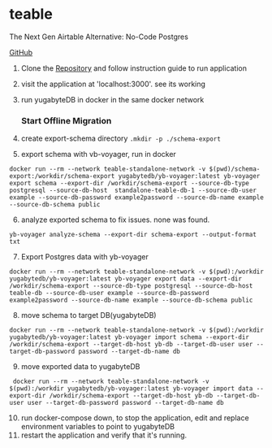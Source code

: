 # teable

The Next Gen Airtable Alternative: No-Code Postgres

[GitHub](https://github.com/teableio/teable)

1. Clone the [Repository](https://github.com/teableio/teable) and follow instruction guide to run application
2. visit the application at 'localhost:3000'. see its working
3. run yugabyteDB in docker in the same docker network

   ### Start Offline Migration

4. create export-schema directory
   ```.mkdir -p ./schema-export```
   
6. export schema with vb-voyager, run in docker

```
docker run --rm --network teable-standalone-network -v $(pwd)/schema-export:/workdir/schema-export yugabytedb/yb-voyager:latest yb-voyager export schema --export-dir /workdir/schema-export --source-db-type postgresql --source-db-host  standalone-teable-db-1 --source-db-user example --source-db-password example2password --source-db-name example --source-db-schema public
```

6. analyze exported schema to fix issues. none was found.
  ```
 yb-voyager analyze-schema --export-dir schema-export --output-format txt    
 ```
7. Export Postgres data with yb-voyager
   
```
docker run --rm --network teable-standalone-network -v $(pwd):/workdir yugabytedb/yb-voyager:latest yb-voyager export data --export-dir /workdir/schema-export --source-db-type postgresql --source-db-host teable-db --source-db-user example --source-db-password example2password --source-db-name example --source-db-schema public
```
8. move schema to target DB(yugabyteDB)
```
docker run --rm --network teable-standalone-network -v $(pwd):/workdir yugabytedb/yb-voyager:latest yb-voyager import schema --export-dir /workdir/schema-export --target-db-host yb-db --target-db-user user --target-db-password password --target-db-name db
```
9. move exported data to yugabyteDB

```
 docker run --rm --network teable-standalone-network -v $(pwd):/workdir yugabytedb/yb-voyager:latest yb-voyager import data --export-dir /workdir/schema-export --target-db-host yb-db --target-db-user user --target-db-password password --target-db-name db
```
10. run docker-compose down, to stop the application, edit and replace environment variables to point to yugabyteDB
11. restart the application and verify that it's running.

   
